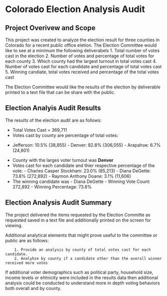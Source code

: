 #  **Colorado Election Analysis Audit**

## Project Overivew and Scope

This project was created to analyze the election result for three counties in Colorado for a recent public office eletion.  The Election Committee would like to see at a minimum the following deliverabels
        1. Total number of votes cast in the election
        2. Number of votes and percentage of total votes for each county
        3. Which county had the largest turnout in total votes cast
        4. Number of votes cast for each candidate and percentage of total votes cast
        5. Winning candiate, total votes received and percentage of the total votes cast

The Election Committee would like the results of the election by deliverable printed to a text file that can be share with the public.

## Election Analyis Audit Results

The results of the election audit are as follows:
- Total Votes Cast = 369,711
- Votes cast by county are percentage of total votes:
* Jefferson: 10.5% (38,855)
            - Denver: 82.8% (306,055)
            - Arapahoe: 6.7% (24,801)
- County with the larges voter turnout was **Denver** 
- Votes cast for each candidate and thier respective percentage of the vote:
            - Charles Casper Stockham: 23.0% (85,213)
            - Diana DeGette: 73.8% (272,892)
            - Raymon Anthony Doane: 3.1% (11,606)
- The winning candidate was
            -  Diana DeGette
            -  Winning Vote Count: 272,892
            -  Winning Percentage: 73.8%

## Election Analysis Audit Summary

The project delivered the items requested by the Election Committe as requested saved in a text file and additionally printed on the screen for viewing.  

Additional analytical elements that might prove useful to the committee or public are as follows:

        1. Provide an analysis by county of total votes cast for each candidate.
        2. Analyhze by county if a candidate other than the overall winner received more votes 

If additional voter demographics such as political party, household size, income levels or ehtnicity were included in the results data then additional analysis could be conducted to understand more in depth voting behaviors both overall and by county.
